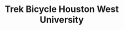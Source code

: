 ---
title: "Trek Bicycle Houston West University"
url: /houston/trek-bicycle-houston-west-university/
shop: Fahrrad
---